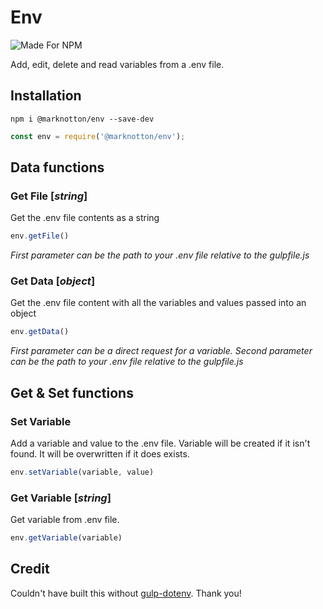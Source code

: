 # Env

![Made For NPM](https://img.shields.io/badge/Made%20for-NPM-orange.svg)

Add, edit, delete and read variables from a .env file.

## Installation
```
npm i @marknotton/env --save-dev
```
```js
const env = require('@marknotton/env');
```

## Data functions

### Get File [*string*]

Get the .env file contents as a string

```js
env.getFile()
```

*First parameter can be the path to your .env file relative to the gulpfile.js*

### Get Data [*object*]

Get the .env file content with all the variables and values passed into an object

```js
env.getData()
```

*First parameter can be a direct request for a variable.*
*Second parameter can be the path to your .env file relative to the gulpfile.js*

## Get & Set functions

### Set Variable

Add a variable and value to the .env file. Variable will be created if it isn't found. It will be overwritten if it does exists.

```js
env.setVariable(variable, value)
```

### Get Variable [*string*]

Get variable from .env file.

```js
env.getVariable(variable)
```

## Credit
Couldn't have built this without [gulp-dotenv](https://github.com/pine/gulp-dotenv). Thank you!
